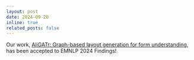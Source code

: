```yaml
---
layout: post
date: 2024-09-20 
inline: true
related_posts: false
---
```


Our work, [AliGATr: Graph-based layout generation for form understanding][aligatr], has been accepted to EMNLP 2024 Findings! 





[aligatr]: https://aclanthology.org/2024.findings-emnlp.778/
